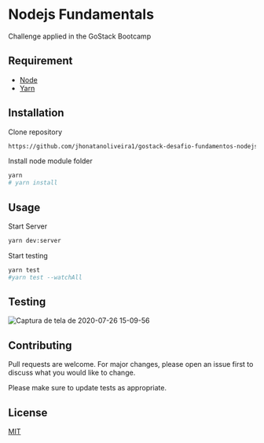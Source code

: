 # Nodejs Fundamentals
Challenge applied in the GoStack Bootcamp

## Requirement

* [Node](https://nodejs.org/en/)
* [Yarn](https://yarnpkg.com/)

## Installation

Clone repository
```bash
https://github.com/jhonatanoliveira1/gostack-desafio-fundamentos-nodejs.git
```
Install node module folder
```bash
yarn
# yarn install
```

## Usage

Start Server
```bash
yarn dev:server
```
Start testing
```bash
yarn test
#yarn test --watchAll 
```

## Testing

![Captura de tela de 2020-07-26 15-09-56](https://user-images.githubusercontent.com/58116030/88486201-76770180-cf52-11ea-955d-2da14c3f1d36.png)


## Contributing
Pull requests are welcome. For major changes, please open an issue first to discuss what you would like to change.

Please make sure to update tests as appropriate.

## License
[MIT](https://choosealicense.com/licenses/mit/)
